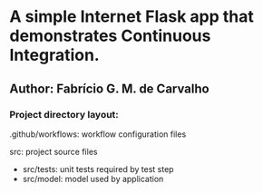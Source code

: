 # A simple Internet Flask app that demonstrates Continuous Integration.
## Author: Fabrício G. M. de Carvalho

### Project directory layout:

.github/workflows: workflow configuration files

src: project source files

  - src/tests: unit tests required by test step
  - src/model: model used by application

